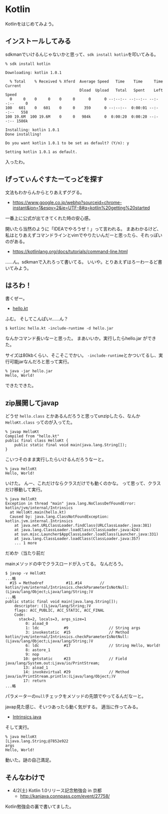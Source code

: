 Kotlin
==============================

Kotlinをはじめてみよう。

## インストールしてみる

sdkmanでいけるんじゃないかと思って、`sdk install kotlin`を叩いてみる。

```
% sdk install kotlin

Downloading: kotlin 1.0.1

  % Total    % Received % Xferd  Average Speed   Time    Time     Time  Current
                                 Dload  Upload   Total   Spent    Left  Speed
  0     0    0     0    0     0      0      0 --:--:-- --:--:-- --:--:--     0
100   601    0   601    0     0    359      0 --:--:--  0:00:01 --:--:--   558
100 19.6M  100 19.6M    0     0   984k      0  0:00:20  0:00:20 --:--:-- 1586k

Installing: kotlin 1.0.1
Done installing!

Do you want kotlin 1.0.1 to be set as default? (Y/n): y

Setting kotlin 1.0.1 as default.
```

入ったわ。

## げってぃんぐすたーてっどを探す

文法もわからんからとりあえずググる。

- https://www.google.co.jp/webhp?sourceid=chrome-instant&ion=1&espv=2&ie=UTF-8#q=kotlin%20getting%20started

一番上に公式が出てきてくれた時の安心感。

開いたら当然のように「IDEAでやろうぜ！」って言われる。
まあわかるけど、私はとりあえずコマンドラインとvimでやりたいんだーと思ったら、それっぽいのがある。

- https://kotlinlang.org/docs/tutorials/command-line.html

……ん。sdkmanで入れろって書いてる。
いいや。とりあえずはろーわーるど書いてみよう。

## はろわ！

書くぜー。

- [hello.kt](tutorials/command-line/hello.kt)

ふむ。
そしてこんぱいr……ん？

```
$ kotlinc hello.kt -include-runtime -d hello.jar
```

なんかコマンド長いなーと思った。
まあいいか。実行したらhello.jar ができた。

サイズは80kbくらい、そこそこでかい。
`-include-runtime`とかついてるし、実行可能jarなんだろと思って実行。

```
% java -jar hello.jar
Hello, World!
```

できたできた。

## zip展開してjavap

どうせ `hello.class` とかあるんだろうと思ってunzipしたら、なんか `HelloKt.class` ってのが入ってた。

```
% javap HelloKt
Compiled from "hello.kt"
public final class HelloKt {
    public static final void main(java.lang.String[]);
}
```

こいつそのまま実行したらいけるんだろうなーと。

```
% java HelloKt
Hello, World!
```

いけた。
んー、これだけならクラスだけでも動くのかな。
って思って、クラスだけ移動して実行。

```
% java HelloKt
Exception in thread "main" java.lang.NoClassDefFoundError: kotlin/jvm/internal/Intrinsics
  at HelloKt.main(hello.kt)
  Caused by: java.lang.ClassNotFoundException: kotlin.jvm.internal.Intrinsics
    at java.net.URLClassLoader.findClass(URLClassLoader.java:381)
    at java.lang.ClassLoader.loadClass(ClassLoader.java:424)
    at sun.misc.Launcher$AppClassLoader.loadClass(Launcher.java:331)
    at java.lang.ClassLoader.loadClass(ClassLoader.java:357)
    ... 1 more
```

だめか（当たり前だ

mainメソッドの中でクラスロードが入ってる。
なんだろう。

```
$ javap -v HelloKt
...略
  #15 = Methodref          #11.#14        // kotlin/jvm/internal/Intrinsics.checkParameterIsNotNull:(Ljava/lang/Object;Ljava/lang/String;)V
...略
public static final void main(java.lang.String[]);
    descriptor: ([Ljava/lang/String;)V
    flags: ACC_PUBLIC, ACC_STATIC, ACC_FINAL
    Code:
      stack=2, locals=3, args_size=1
         0: aload_0
         1: ldc           #9                  // String args
         3: invokestatic  #15                 // Method kotlin/jvm/internal/Intrinsics.checkParameterIsNotNull:(Ljava/lang/Object;Ljava/lang/String;)V
         6: ldc           #17                 // String Hello, World!
         8: astore_1
         9: nop
        10: getstatic     #23                 // Field java/lang/System.out:Ljava/io/PrintStream;
        13: aload_1
        14: invokevirtual #29                 // Method java/io/PrintStream.println:(Ljava/lang/Object;)V
        17: return
...略
```

パラメーターの`null`チェックをメソッドの先頭でやってるんだなーと。

javap見た感じ、そいつあったら動く気がする。
適当に作ってみる。

- [Intrinsics.java](tutorials/command-line/kotlin/jvm/internal/Intrinsics.java)

そして実行。

```
% java HelloKt
[Ljava.lang.String;@7852e922
args
Hello, World!
```

動いた。謎の自己満足。

## そんなわけで

- 4/2(土) Kotlin 1.0リリース記念勉強会 in 京都
  - http://kanjava.connpass.com/event/27758/

Kotlin勉強会の裏で書いてました。


